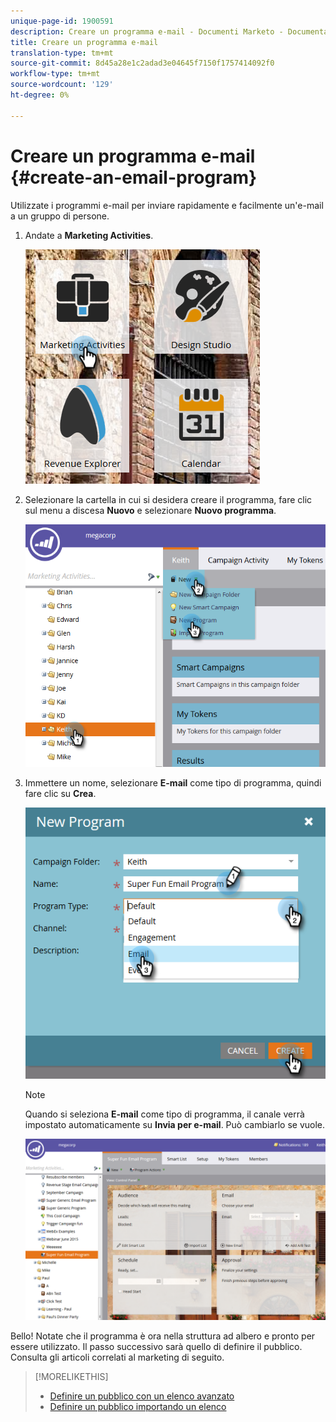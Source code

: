 ```yaml
---
unique-page-id: 1900591
description: Creare un programma e-mail - Documenti Marketo - Documentazione prodotto
title: Creare un programma e-mail
translation-type: tm+mt
source-git-commit: 8d45a28e1c2adad3e04645f7150f1757414092f0
workflow-type: tm+mt
source-wordcount: '129'
ht-degree: 0%

---
```



# Creare un programma e-mail {#create-an-email-program}

Utilizzate i programmi e-mail per inviare rapidamente e facilmente un&#39;e-mail a un gruppo di persone.

1. Andate a **Marketing Activities**.

   ![](assets/one.png)

1. Selezionare la cartella in cui si desidera creare il programma, fare clic sul menu a discesa **Nuovo** e selezionare **Nuovo programma**.

   ![](assets/two.png)

1. Immettere un nome, selezionare **E-mail** come tipo di programma, quindi fare clic su **Crea**.

   ![](assets/three.png)

   >[!NOTE]
   >
   >Quando si seleziona **E-mail** come tipo di programma, il canale verrà impostato automaticamente su **Invia per e-mail**. Può cambiarlo se vuole.

   ![](assets/four.png)

Bello! Notate che il programma è ora nella struttura ad albero e pronto per essere utilizzato. Il passo successivo sarà quello di definire il pubblico. Consulta gli articoli correlati al marketing di seguito.

>[!MORELIKETHIS]
>
>* [Definire un pubblico con un elenco avanzato](/help/marketo/product-docs/email-marketing/email-programs/managing-people-in-email-programs/define-an-audience-with-a-smart-list.md)
>* [Definire un pubblico importando un elenco](/help/marketo/product-docs/email-marketing/email-programs/managing-people-in-email-programs/define-an-audience-by-importing-a-list.md)

